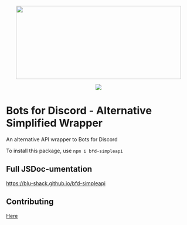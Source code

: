 <div style='text-align: center;'>
    <p>
        <img src='https://i.imgur.com/TvAtKmw.png' width=450 height=200>
    </p>
    <p>
        <a href='https://nodei.co/npm/bfd-simpleapi/'><img src='https://nodei.co/npm/bfd-simpleapi.png'></a>
    </p>
</div>

# Bots for Discord - Alternative Simplified Wrapper

An alternative API wrapper to Bots for Discord

To install this package, use `npm i bfd-simpleapi`

## Full JSDoc-umentation

https://blu-shack.github.io/bfd-simpleapi

## Contributing

[Here](https://github.com/BLU-Shack/bfd-simpleapi/blob/v3.0.0/.github/CONTRIBUTING.md)